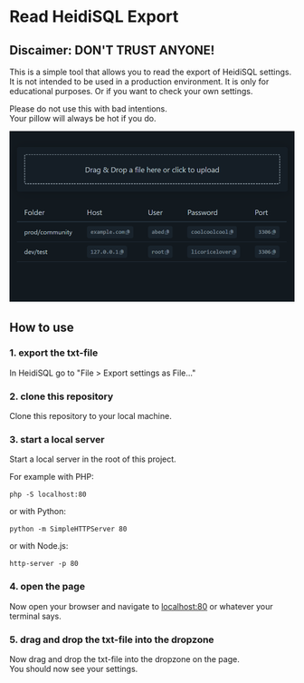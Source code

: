 # Read HeidiSQL Export

## Discaimer: DON'T TRUST ANYONE!

This is a simple tool that allows you to read the export of HeidiSQL settings. It is not intended to be used in a production environment. It is only for educational purposes. Or if you want to check your own settings.

Please do not use this with bad intentions.  
Your pillow will always be hot if you do.

![alt text](doc/example.png)


## How to use

### 1. export the txt-file
In HeidiSQL go to "File > Export settings as File..."

### 2. clone this repository
Clone this repository to your local machine.

### 3. start a local server
Start a local server in the root of this project.

For example with PHP:
```
php -S localhost:80
```
or with Python:
```
python -m SimpleHTTPServer 80
```
or with Node.js:
```
http-server -p 80
```

### 4. open the page
Now open your browser and navigate to [localhost:80]() or whatever your terminal says.

### 5. drag and drop the txt-file into the dropzone
Now drag and drop the txt-file into the dropzone on the page.  
You should now see your settings.